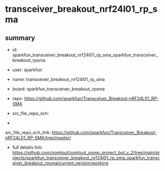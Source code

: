 # transceiver_breakout_nrf24l01_rp_sma
 
## summary 
* id: sparkfun_transceiver_breakout_nrf24l01_rp_sma_sparkfun_transceiver_breakout_rpsma
* user: sparkfun
* name: transceiver_breakout_nrf24l01_rp_sma
* board: sparkfun_transceiver_breakout_rpsma
* repo: https://github.com/sparkfun/Transceiver_Breakout-nRF24L01_RP-SMA



* src_file_repo_sch: 
*
 src_file_repo_sch_link: https://github.com/sparkfun/Transceiver_Breakout-nRF24L01_RP-SMA/tree/master/
* full details link: https://github.com/oomlout/oomlout_oomp_project_bot_v_2/tree/main/projects/sparkfun_transceiver_breakout_nrf24l01_rp_sma_sparkfun_transceiver_breakout_rpsma/current_version/working  






